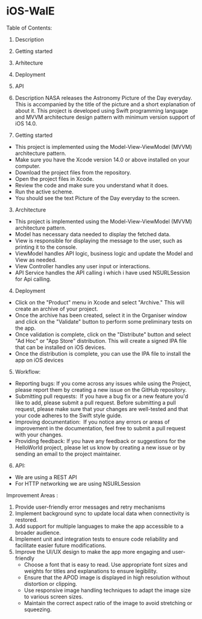 # iOS-WalE
Table of Contents:

1. Description
2. Getting started
3. Arhitecture
4. Deployment
5. API


1. Description
	NASA releases the Astronomy Picture of the Day everyday. This is accompanied by the title of the picture and a short explanation of about it. This project is developed using Swift programming language and MVVM architecture design pattern with minimum version support of iOS 14.0.

2. Getting started
* This project is implemented using the Model-View-ViewModel (MVVM) architecture pattern.
* Make sure you have the Xcode version 14.0 or above installed on your computer.
* Download the project files from the repository.
* Open the project files in Xcode.
* Review the code and make sure you understand what it does.
* Run the active scheme.
* You should see the text Picture of the Day everyday to the screen. 

3. Architecture
* This project is implemented using the Model-View-ViewModel (MVVM) architecture pattern.
* Model has necessary data needed to display the fetched data.
* View is responsible for displaying the message to the user, such as printing it to the console.
* ViewModel handles API logic, business logic and update the Model and View as needed.
* View Controller handles any user input or interactions.
* API Service handles the API calling i which i have used NSURLSession for Api calling.

4. Deployment
* Click on the "Product" menu in Xcode and select "Archive." This will create an archive of your project.
* Once the archive has been created, select it in the Organiser window and click on the "Validate" button to perform some preliminary tests on the app.
* Once validation is complete, click on the "Distribute" button and select "Ad Hoc" or "App Store" distribution. This will create a signed IPA file that can be installed on iOS devices.
* Once the distribution is complete, you can use the IPA file to install the app on iOS devices

5. Workflow:
* Reporting bugs: If you come across any issues while using the Project, please report them by creating a new issue on the GitHub repository.
* Submitting pull requests:  If you have a bug fix or a new feature you'd like to add, please submit a pull request. Before submitting a pull request, please make sure that your changes are well-tested and that your code adheres to the Swift style guide.
* Improving documentation:  If you notice any errors or areas of improvement in the documentation, feel free to submit a pull request with your changes.
* Providing feedback: If you have any feedback or suggestions for the HelloWorld project, please let us know by creating a new issue or by sending an email to the project maintainer.

6. API: 
* We are using a REST API
* For HTTP networking we are using NSURLSession



Improvement Areas :
1. Provide user-friendly error messages and retry mechanisms
2. Implement background sync to update local data when connectivity is restored.
3. Add support for multiple languages to make the app accessible to a broader audience.
4. Implement unit and integration tests to ensure code reliability and facilitate easier future modifications. 
5. Improve the UI/UX design to make the app more engaging and user-friendly
	- Choose a font that is easy to read. Use appropriate font sizes and weights for titles and explanations to ensure legibility.
	- Ensure that the APOD image is displayed in high resolution without distortion or clipping. 
	- Use responsive image handling techniques to adapt the image size to various screen sizes.
	- Maintain the correct aspect ratio of the image to avoid stretching or squeezing.
